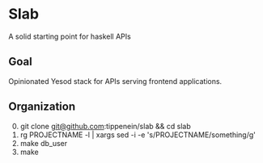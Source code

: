 # Slab

A solid starting point for haskell APIs

## Goal

Opinionated Yesod stack for APIs serving frontend applications.

## Organization

0. git clone git@github.com:tippenein/slab && cd slab
1. rg PROJECTNAME -l | xargs sed -i -e 's/PROJECTNAME/something/g'
2. make db_user
3. make
